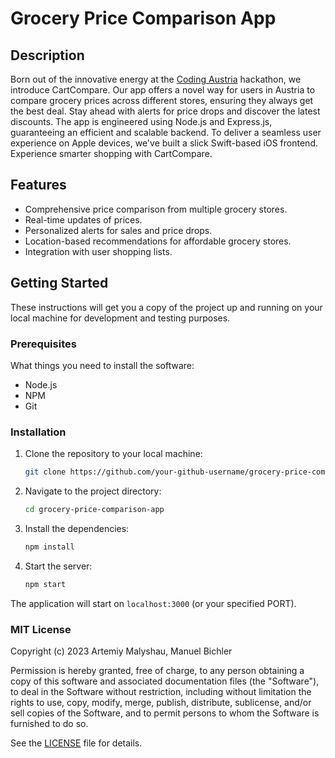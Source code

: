 # Grocery Price Comparison App

## Description

Born out of the innovative energy at the [Coding Austria](https://codingaustria.at/) hackathon, we introduce CartCompare. Our app offers a novel way for users in Austria to compare grocery prices across different stores, ensuring they always get the best deal. Stay ahead with alerts for price drops and discover the latest discounts. The app is engineered using Node.js and Express.js, guaranteeing an efficient and scalable backend. To deliver a seamless user experience on Apple devices, we've built a slick Swift-based iOS frontend. Experience smarter shopping with CartCompare.

## Features

- Comprehensive price comparison from multiple grocery stores.
- Real-time updates of prices.
- Personalized alerts for sales and price drops.
- Location-based recommendations for affordable grocery stores.
- Integration with user shopping lists.

## Getting Started

These instructions will get you a copy of the project up and running on your local machine for development and testing purposes.

### Prerequisites

What things you need to install the software:

- Node.js
- NPM
- Git

### Installation

1. Clone the repository to your local machine:

   ```sh
   git clone https://github.com/your-github-username/grocery-price-comparison-app.git
   ```

2. Navigate to the project directory:

   ```sh
   cd grocery-price-comparison-app
   ```

3. Install the dependencies:

   ```sh
   npm install
   ```

4. Start the server:

   ```sh
   npm start
   ```

The application will start on `localhost:3000` (or your specified PORT).

### MIT License

Copyright (c) 2023 Artemiy Malyshau, Manuel Bichler

Permission is hereby granted, free of charge, to any person obtaining a copy
of this software and associated documentation files (the "Software"), to deal
in the Software without restriction, including without limitation the rights
to use, copy, modify, merge, publish, distribute, sublicense, and/or sell
copies of the Software, and to permit persons to whom the Software is
furnished to do so.

See the [LICENSE](LICENSE) file for details.
